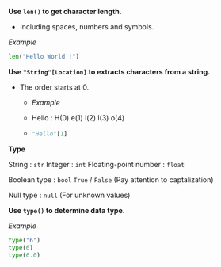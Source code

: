 **Use `len()` to get character length.**

- Including spaces, numbers and symbols.

*Example*

```python
len("Hello World !")
```

**Use `"String"[Location]` to extracts characters from a string.**

- The order starts at 0.
  - *Example*
  
  - Hello : H(0)   e(1)   l(2)   l(3)   o(4)
  
  - ```python
    "Hello"[1]
    ```

**Type**

String : `str`	Integer : `int`	Floating-point number : `float`

Boolean type : `bool`		`True` / `False` (Pay attention to captalization)

Null type : `null`	(For unknown values)

**Use `type()` to determine data type.**

*Example*

```python
type("6")
type(6)
type(6.0)
```

